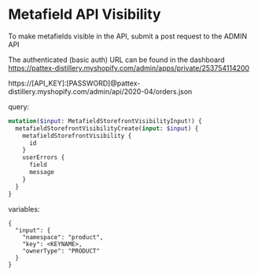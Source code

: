 # Metafield API Visibility

To make metafields visible in the API, submit a post request to the ADMIN API

The authenticated (basic auth) URL can be found in the dashboard https://pattex-distillery.myshopify.com/admin/apps/private/253754114200

https://[API_KEY]:[PASSWORD]@pattex-distillery.myshopify.com/admin/api/2020-04/orders.json

query:

```graphql
mutation($input: MetafieldStorefrontVisibilityInput!) {
  metafieldStorefrontVisibilityCreate(input: $input) {
    metafieldStorefrontVisibility {
      id
    }
    userErrors {
      field
      message
    }
  }
}
```

variables:

```graphqls
{
  "input": {
    "namespace": "product",
    "key": <KEYNAME>,
    "ownerType": "PRODUCT"
  }
}
```
